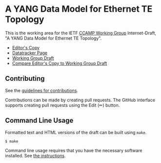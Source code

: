 # A YANG Data Model for Ethernet TE Topology

This is the working area for the IETF [CCAMP Working Group](https://datatracker.ietf.org/wg/ccamp/documents/) Internet-Draft, "A YANG Data Model for Ethernet TE Topology".

* [Editor's Copy](https://italobusi.github.io/draft-ietf-ccamp-eth-client-te-topo-yang/#go.draft-ietf-ccamp-eth-client-te-topo-yang.html)
* [Datatracker Page](https://datatracker.ietf.org/doc/draft-ietf-ccamp-eth-client-te-topo-yang)
* [Working Group Draft](https://datatracker.ietf.org/doc/html/draft-ietf-ccamp-eth-client-te-topo-yang)
* [Compare Editor's Copy to Working Group Draft](https://italobusi.github.io/draft-ietf-ccamp-eth-client-te-topo-yang/#go.draft-ietf-ccamp-eth-client-te-topo-yang.diff)


## Contributing

See the
[guidelines for contributions](https://github.com/italobusi/draft-ietf-ccamp-eth-client-te-topo-yang/blob/main-fork/CONTRIBUTING.md).

Contributions can be made by creating pull requests.
The GitHub interface supports creating pull requests using the Edit (✏) button.


## Command Line Usage

Formatted text and HTML versions of the draft can be built using `make`.

```sh
$ make
```

Command line usage requires that you have the necessary software installed.  See
[the instructions](https://github.com/martinthomson/i-d-template/blob/main/doc/SETUP.md).

